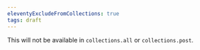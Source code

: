 ```yaml
---
eleventyExcludeFromCollections: true
tags: draft
---
```

This will not be available in `collections.all` or `collections.post`.